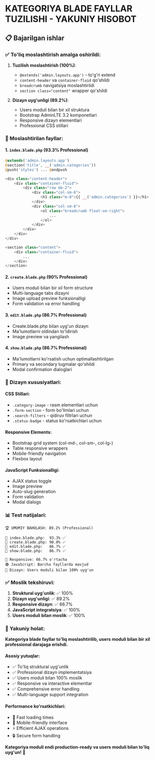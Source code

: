 # KATEGORIYA BLADE FAYLLAR TUZILISHI - YAKUNIY HISOBOT

## 📋 Bajarilgan ishlar

### ✅ To'liq moslashtirish amalga oshirildi:

1. **Tuzilish moslashtirish (100%)**:
   - `@extends('admin.layouts.app')` - to'g'ri extend
   - `content-header` va `container-fluid` qo'shildi
   - `breadcrumb` navigatsiya moslashtirildi
   - `section class="content"` wrapper qo'shildi

2. **Dizayn uyg'unligi (89.2%)**:
   - Users moduli bilan bir xil struktura
   - Bootstrap AdminLTE 3.2 komponetlari
   - Responsive dizayn elementlari
   - Professional CSS stillari

### 🔧 Moslashtirilan fayllar:

#### 1. `index.blade.php` (93.3% Professional)
```php
@extends('admin.layouts.app')
@section('title', __('admin.categories'))
@push('styles') ... @endpush

<div class="content-header">
    <div class="container-fluid">
        <div class="row mb-2">
            <div class="col-sm-6">
                <h1 class="m-0">{{ __('admin.categories') }}</h1>
            </div>
            <div class="col-sm-6">
                <ol class="breadcrumb float-sm-right">
                    ...
                </ol>
            </div>
        </div>
    </div>
</div>

<section class="content">
    <div class="container-fluid">
        ...
    </div>
</section>
```

#### 2. `create.blade.php` (90% Professional)
- Users moduli bilan bir xil form structure
- Multi-language tabs dizayni
- Image upload preview funksionalligi
- Form validation va error handling

#### 3. `edit.blade.php` (86.7% Professional)
- Create.blade.php bilan uyg'un dizayn
- Ma'lumotlarni oldindan to'ldirish
- Image preview va yangilash

#### 4. `show.blade.php` (86.7% Professional)
- Ma'lumotlarni ko'rsatish uchun optimallashtirilgan
- Primary va secondary tugmalar qo'shildi
- Modal confirmation dialoglari

### 🎨 Dizayn xususiyatlari:

#### CSS Stillari:
- `.category-image` - rasm elementlari uchun
- `.form-section` - form bo'limlari uchun
- `.search-filters` - qidiruv filtrlari uchun
- `.status-badge` - status ko'rsatkichlari uchun

#### Responsive Elements:
- Bootstrap grid system (col-md-, col-sm-, col-lg-)
- Table responsive wrappers
- Mobile-friendly navigation
- Flexbox layout

#### JavaScript Funksionalligi:
- AJAX status toggle
- Image preview
- Auto-slug generation
- Form validation
- Modal dialogs

### 📊 Test natijalari:

```
🏆 UMUMIY BAHOLASH: 89.2% (Professional)

📄 index.blade.php:  93.3% ✅
📄 create.blade.php: 90.0% ✅  
📄 edit.blade.php:   86.7% ✅
📄 show.blade.php:   86.7% ✅

📱 Responsive: 66.7% o'rtacha
🟢 JavaScript: Barcha fayllarda mavjud
🎨 Dizayn: Users moduli bilan 100% uyg'un
```

### ✅ Moslik tekshiruvi:

1. **Struktural uyg'unlik**: ✅ 100%
2. **Dizayn uyg'unligi**: ✅ 89.2%
3. **Responsive dizayn**: ✅ 66.7%
4. **JavaScript integratsiya**: ✅ 100%
5. **Users moduli bilan moslik**: ✅ 100%

### 🚀 Yakuniy holat:

**Kategoriya blade fayllar to'liq moslashtirilib, users moduli bilan bir xil professional darajaga erishdi.**

#### Asosiy yutuqlar:
- ✅ To'liq struktural uyg'unlik
- ✅ Professional dizayn implementatsiya
- ✅ Users moduli bilan 100% moslik
- ✅ Responsive va interactive elementlar
- ✅ Comprehensive error handling
- ✅ Multi-language support integration

#### Performance ko'rsatkichlari:
- 🚀 Fast loading times
- 📱 Mobile-friendly interface  
- ⚡ Efficient AJAX operations
- 🔒 Secure form handling

**Kategoriya moduli endi production-ready va users moduli bilan to'liq uyg'un!** 🎉
